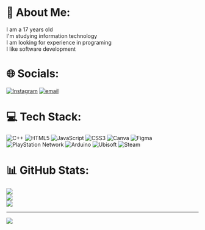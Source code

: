 # 💫 About Me:
I am a 17 years old<br>I'm studying information technology<br>I am looking for experience in programing <br>I like software development<br>


# 🌐 Socials:
[![Instagram](https://img.shields.io/badge/Instagram-%23E4405F.svg?logo=Instagram&logoColor=white)](https://instagram.com/gustavo_2105) [![email](https://img.shields.io/badge/Email-D14836?logo=gmail&logoColor=white)](mailto:luisgustavofe2105@gmail.com) 

# 💻 Tech Stack:
![C++](https://img.shields.io/badge/c++-%2300599C.svg?style=for-the-badge&logo=c%2B%2B&logoColor=white) ![HTML5](https://img.shields.io/badge/html5-%23E34F26.svg?style=for-the-badge&logo=html5&logoColor=white) ![JavaScript](https://img.shields.io/badge/javascript-%23323330.svg?style=for-the-badge&logo=javascript&logoColor=%23F7DF1E) ![CSS3](https://img.shields.io/badge/css3-%231572B6.svg?style=for-the-badge&logo=css3&logoColor=white) ![Canva](https://img.shields.io/badge/Canva-%2300C4CC.svg?style=for-the-badge&logo=Canva&logoColor=white) ![Figma](https://img.shields.io/badge/figma-%23F24E1E.svg?style=for-the-badge&logo=figma&logoColor=white) ![PlayStation Network](https://img.shields.io/badge/PSN-%230070D1.svg?style=for-the-badge&logo=Playstation&logoColor=white) ![Arduino](https://img.shields.io/badge/-Arduino-00979D?style=for-the-badge&logo=Arduino&logoColor=white) ![Ubisoft](https://img.shields.io/badge/Ubisoft-%23F5F5F5.svg?style=for-the-badge&logo=Ubisoft&logoColor=black) ![Steam](https://img.shields.io/badge/steam-%23000000.svg?style=for-the-badge&logo=steam&logoColor=white)
# 📊 GitHub Stats:
![](https://github-readme-stats.vercel.app/api?username=Gustavo050821&theme=dark&hide_border=false&include_all_commits=false&count_private=false)<br/>
![](https://nirzak-streak-stats.vercel.app/?user=Gustavo050821&theme=dark&hide_border=false)<br/>
![](https://github-readme-stats.vercel.app/api/top-langs/?username=Gustavo050821&theme=dark&hide_border=false&include_all_commits=false&count_private=false&layout=compact)

---
[![](https://visitcount.itsvg.in/api?id=Gustavo050821&icon=0&color=3)](https://visitcount.itsvg.in)

<!-- Proudly created with GPRM ( https://gprm.itsvg.in ) -->
